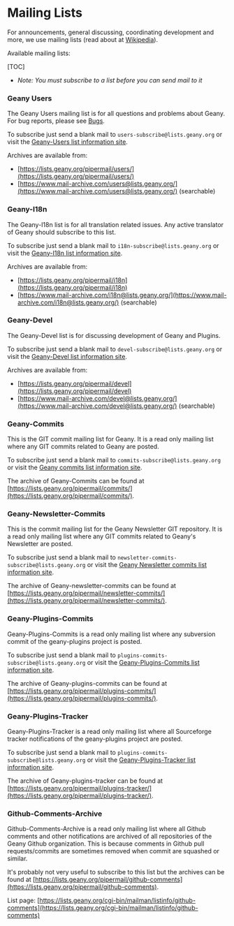 Mailing Lists
==========

For announcements, general discussing, coordinating development and more, we use mailing lists (read about at [Wikipedia][1]).

Available mailing lists:

[TOC]

*   _Note: You must subscribe to a list before you can send mail to it_


### Geany Users

The Geany Users mailing list is for all questions and problems about Geany.
For bug reports, please see [Bugs](https://www.geany.org/Support/Bugs).

To subscribe just send a blank mail to `users-subscribe@lists.geany.org` or visit the
[Geany-Users list information site](https://lists.geany.org/cgi-bin/mailman/listinfo/users).

Archives are available from:

  - [https://lists.geany.org/pipermail/users/](https://lists.geany.org/pipermail/users/)
  - [https://www.mail-archive.com/users@lists.geany.org/](https://www.mail-archive.com/users@lists.geany.org/) (searchable)


### Geany-I18n

The Geany-I18n list is for all translation related issues. Any active translator of Geany should subscribe to this list.

To subscribe just send a blank mail to `i18n-subscribe@lists.geany.org` or visit the
[Geany-I18n list information site](https://lists.geany.org/cgi-bin/mailman/listinfo/i18n).

Archives are available from:

  - [https://lists.geany.org/pipermail/i18n](https://lists.geany.org/pipermail/i18n)
  - [https://www.mail-archive.com/i18n@lists.geany.org/](https://www.mail-archive.com/i18n@lists.geany.org/) (searchable)


### Geany-Devel

The Geany-Devel list is for discussing development of Geany and Plugins.

To subscribe just send a blank mail to `devel-subscribe@lists.geany.org` or visit the
[Geany-Devel list information site](https://lists.geany.org/cgi-bin/mailman/listinfo/devel).

Archives are available from:

  - [https://lists.geany.org/pipermail/devel](https://lists.geany.org/pipermail/devel)
  - [https://www.mail-archive.com/devel@lists.geany.org/](https://www.mail-archive.com/devel@lists.geany.org/) (searchable)


### Geany-Commits

This is the GIT commit mailing list for Geany.
It is a read only mailing list where any GIT commits related to Geany are posted.

To subscribe just send a blank mail to `commits-subscribe@lists.geany.org` or visit the
[Geany commits list information site](https://lists.geany.org/cgi-bin/mailman/listinfo/commits).

The archive of Geany-Commits can be found at
[https://lists.geany.org/pipermail/commits/](https://lists.geany.org/pipermail/commits/).


### Geany-Newsletter-Commits

This is the commit mailing list for the Geany Newsletter GIT repository.
It is a read only mailing list where any GIT commits related to Geany's Newsletter are posted.

To subscribe just send a blank mail to `newsletter-commits-subscribe@lists.geany.org` or visit the
[Geany Newsletter commits list information site](https://lists.geany.org/cgi-bin/mailman/listinfo/newsletter-commits).

The archive of Geany-newsletter-commits can be found at
[https://lists.geany.org/pipermail/newsletter-commits/](https://lists.geany.org/pipermail/newsletter-commits/).


### Geany-Plugins-Commits

Geany-Plugins-Commits is a read only mailing list where any subversion commit of the geany-plugins project is posted.

To subscribe just send a blank mail to `plugins-commits-subscribe@lists.geany.org` or visit the
[Geany-Plugins-Commits list information site](https://lists.geany.org/cgi-bin/mailman/listinfo/plugins-commits).

The archive of Geany-plugins-commits can be found at
[https://lists.geany.org/pipermail/plugins-commits/](https://lists.geany.org/pipermail/plugins-commits/).


### Geany-Plugins-Tracker

Geany-Plugins-Tracker is a read only mailing list where all Sourceforge tracker notifications of
the geany-plugins project are posted.

To subscribe just send a blank mail to `plugins-commits-subscribe@lists.geany.org` or visit the
[Geany-Plugins-Tracker list information site](https://lists.geany.org/cgi-bin/mailman/listinfo/plugins-tracker).

The archive of Geany-plugins-tracker can be found at
[https://lists.geany.org/pipermail/plugins-tracker/](https://lists.geany.org/pipermail/plugins-tracker/).


### Github-Comments-Archive

Github-Comments-Archive is a read only mailing list where all Github comments and other
notifications are archived of all repositories of the Geany Github organization.
This is because comments in Github pull requests/commits are sometimes removed when commit are squashed or similar.

It's probably not very useful to subscribe to this list but the archives can be found at
[https://lists.geany.org/pipermail/github-comments](https://lists.geany.org/pipermail/github-comments).

List page: [https://lists.geany.org/cgi-bin/mailman/listinfo/github-comments](https://lists.geany.org/cgi-bin/mailman/listinfo/github-comments)


  [1]: https://en.wikipedia.org/wiki/Electronic_mailing_list
